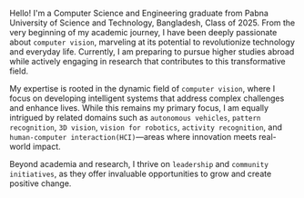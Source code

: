 Hello!
I'm a Computer Science and Engineering graduate from Pabna University of Science and Technology, Bangladesh, Class of 2025. From the very beginning of my academic journey, I have been deeply passionate about `computer vision`, marveling at its potential to revolutionize technology and everyday life. Currently, I am preparing to pursue higher studies abroad while actively engaging in research that contributes to this transformative field.

My expertise is rooted in the dynamic field of `computer vision`, where I focus on developing intelligent systems that address complex challenges and enhance lives. While this remains my primary focus, I am equally intrigued by related domains such as `autonomous vehicles`, `pattern recognition`, `3D vision`, `vision for robotics`, `activity recognition`, and `human-computer interaction(HCI)`—areas where innovation meets real-world impact.

Beyond academia and research, I thrive on `leadership` and `community initiatives`, as they offer invaluable opportunities to grow and create positive change.
<!-- Write your biography here. Tell the world about yourself. Link to your favorite [subreddit](http://reddit.com). You can put a picture in, too. The code is already in, just name your picture `prof_pic.jpg` and put it in the `img/` folder. -->

<!-- Put your address / P.O. box / other info right below your picture. You can also disable any these elements by editing `profile` property of the YAML header of your `_pages/about.md`. Edit `_bibliography/papers.bib` and Jekyll will render your [publications page](/al-folio/publications/) automatically. -->

<!-- Link to your social media connections, too. This theme is set up to use [Font Awesome icons](https://fontawesome.com/) and [Academicons](https://jpswalsh.github.io/academicons/), like the ones below. Add your Facebook, Twitter, LinkedIn, Google Scholar, or just disable all of them. -->
